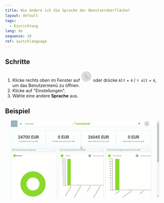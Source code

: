 ```yaml
---
title: Wie ändere ich die Sprache der Benutzeroberfläche?
layout: default
tags:
  - Einrichtung
lang: de
sequence: 10
ref: switchlanguage
---
```


## Schritte
1. Klicke rechts oben im Fenster auf ![](assets/UserMenu_Rabbit_WebUI.png) oder drücke `Alt` + `4` / `⌥ alt` + `4`, um das Benutzermenü zu öffnen.
1. Klicke auf "Einstellungen".
1. Wähle eine andere **Sprache** aus.

## Beispiel
![](../DE/assets/SwitchLanguage_DE-EN.gif)
